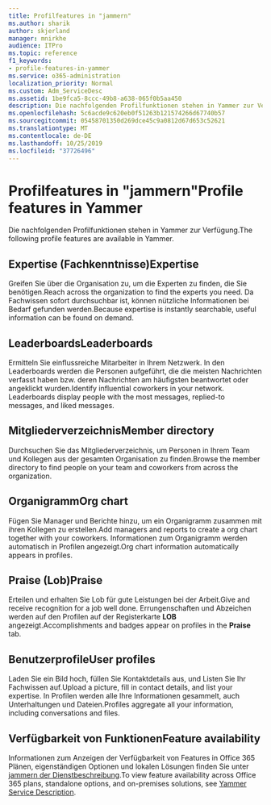 ```yaml
---
title: Profilfeatures in "jammern"
ms.author: sharik
author: skjerland
manager: mnirkhe
audience: ITPro
ms.topic: reference
f1_keywords:
- profile-features-in-yammer
ms.service: o365-administration
localization_priority: Normal
ms.custom: Adm_ServiceDesc
ms.assetid: 1be9fca5-8ccc-49b8-a638-065f0b5aa450
description: Die nachfolgenden Profilfunktionen stehen in Yammer zur Verfügung.
ms.openlocfilehash: 5c6acde9c620eb0f51263b121574266d67740b57
ms.sourcegitcommit: 05458701350d269dce45c9a0812d67d653c52621
ms.translationtype: MT
ms.contentlocale: de-DE
ms.lasthandoff: 10/25/2019
ms.locfileid: "37726496"
---
```

# <a name="profile-features-in-yammer"></a><span data-ttu-id="580a4-103">Profilfeatures in "jammern"</span><span class="sxs-lookup"><span data-stu-id="580a4-103">Profile features in Yammer</span></span>

<span data-ttu-id="580a4-104">Die nachfolgenden Profilfunktionen stehen in Yammer zur Verfügung.</span><span class="sxs-lookup"><span data-stu-id="580a4-104">The following profile features are available in Yammer.</span></span>
 
## <a name="expertise"></a><span data-ttu-id="580a4-105">Expertise (Fachkenntnisse)</span><span class="sxs-lookup"><span data-stu-id="580a4-105">Expertise</span></span>

<span data-ttu-id="580a4-106">Greifen Sie über die Organisation zu, um die Experten zu finden, die Sie benötigen.</span><span class="sxs-lookup"><span data-stu-id="580a4-106">Reach across the organization to find the experts you need.</span></span> <span data-ttu-id="580a4-107">Da Fachwissen sofort durchsuchbar ist, können nützliche Informationen bei Bedarf gefunden werden.</span><span class="sxs-lookup"><span data-stu-id="580a4-107">Because expertise is instantly searchable, useful information can be found on demand.</span></span>

## <a name="leaderboards"></a><span data-ttu-id="580a4-108">Leaderboards</span><span class="sxs-lookup"><span data-stu-id="580a4-108">Leaderboards</span></span>

<span data-ttu-id="580a4-p102">Ermitteln Sie einflussreiche Mitarbeiter in Ihrem Netzwerk. In den Leaderboards werden die Personen aufgeführt, die die meisten Nachrichten verfasst haben bzw. deren Nachrichten am häufigsten beantwortet oder angeklickt wurden.</span><span class="sxs-lookup"><span data-stu-id="580a4-p102">Identify influential coworkers in your network. Leaderboards display people with the most messages, replied-to messages, and liked messages.</span></span>

## <a name="member-directory"></a><span data-ttu-id="580a4-111">Mitgliederverzeichnis</span><span class="sxs-lookup"><span data-stu-id="580a4-111">Member directory</span></span>

<span data-ttu-id="580a4-112">Durchsuchen Sie das Mitgliederverzeichnis, um Personen in Ihrem Team und Kollegen aus der gesamten Organisation zu finden.</span><span class="sxs-lookup"><span data-stu-id="580a4-112">Browse the member directory to find people on your team and coworkers from across the organization.</span></span>
  
## <a name="org-chart"></a><span data-ttu-id="580a4-113">Organigramm</span><span class="sxs-lookup"><span data-stu-id="580a4-113">Org chart</span></span>

<span data-ttu-id="580a4-114">Fügen Sie Manager und Berichte hinzu, um ein Organigramm zusammen mit ihren Kollegen zu erstellen.</span><span class="sxs-lookup"><span data-stu-id="580a4-114">Add managers and reports to create a org chart together with your coworkers.</span></span> <span data-ttu-id="580a4-115">Informationen zum Organigramm werden automatisch in Profilen angezeigt.</span><span class="sxs-lookup"><span data-stu-id="580a4-115">Org chart information automatically appears in profiles.</span></span>
  
## <a name="praise"></a><span data-ttu-id="580a4-116">Praise (Lob)</span><span class="sxs-lookup"><span data-stu-id="580a4-116">Praise</span></span>

<span data-ttu-id="580a4-117">Erteilen und erhalten Sie Lob für gute Leistungen bei der Arbeit.</span><span class="sxs-lookup"><span data-stu-id="580a4-117">Give and receive recognition for a job well done.</span></span> <span data-ttu-id="580a4-118">Errungenschaften und Abzeichen werden auf den Profilen auf der Registerkarte **LOB** angezeigt.</span><span class="sxs-lookup"><span data-stu-id="580a4-118">Accomplishments and badges appear on profiles in the **Praise** tab.</span></span>
 
## <a name="user-profiles"></a><span data-ttu-id="580a4-119">Benutzerprofile</span><span class="sxs-lookup"><span data-stu-id="580a4-119">User profiles</span></span>

<span data-ttu-id="580a4-120">Laden Sie ein Bild hoch, füllen Sie Kontaktdetails aus, und Listen Sie Ihr Fachwissen auf.</span><span class="sxs-lookup"><span data-stu-id="580a4-120">Upload a picture, fill in contact details, and list your expertise.</span></span> <span data-ttu-id="580a4-121">In Profilen werden alle Ihre Informationen gesammelt, auch Unterhaltungen und Dateien.</span><span class="sxs-lookup"><span data-stu-id="580a4-121">Profiles aggregate all your information, including conversations and files.</span></span>
  
## <a name="feature-availability"></a><span data-ttu-id="580a4-122">Verfügbarkeit von Funktionen</span><span class="sxs-lookup"><span data-stu-id="580a4-122">Feature availability</span></span>

<span data-ttu-id="580a4-123">Informationen zum Anzeigen der Verfügbarkeit von Features in Office 365 Plänen, eigenständigen Optionen und lokalen Lösungen finden Sie unter [jammern der Dienstbeschreibung](yammer-service-description.md).</span><span class="sxs-lookup"><span data-stu-id="580a4-123">To view feature availability across Office 365 plans, standalone options, and on-premises solutions, see [Yammer Service Description](yammer-service-description.md).</span></span>
  


